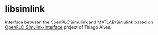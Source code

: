 # libsimlink

Interface between the OpenPLC Simulink and MATLAB/Simulink based on [OpenPLC_Simulink-Interface](https://github.com/thiagoralves/OpenPLC_Simulink-Interface) project of Thiago Alves.

